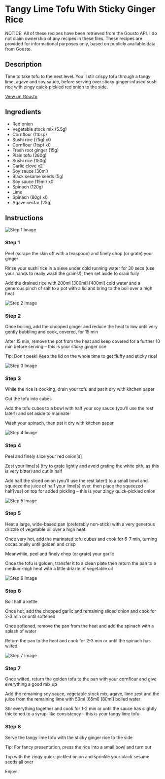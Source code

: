 # Tangy Lime Tofu With Sticky Ginger Rice

NOTICE: All of these recipes have been retrieved from the Gousto API. I do not claim ownership of any recipes in these files. These recipes are provided for informational purposes only, based on publicly available data from Gousto.

## Description

Time to take tofu to the next level. You'll stir crispy tofu through a tangy lime, agave and soy sauce, before serving over sticky ginger-infused sushi rice with zingy quick-pickled red onion to the side. 

[View on Gousto](https://www.gousto.co.uk/recipes/cookbook/tangy-lime-tofu-sticky-ginger-rice)

## Ingredients

- Red onion
- Vegetable stock mix (5.5g)
- Cornflour (1tbsp)
- Sushi rice (75g) x0
- Cornflour (1tsp) x0
- Fresh root ginger (15g)
- Plain tofu (280g)
- Sushi rice (150g)
- Garlic clove x2
- Soy sauce (30ml)
- Black sesame seeds (5g)
- Soy sauce (15ml) x0
- Spinach (120g)
- Lime
- Spinach (80g) x0
- Agave nectar (25g)

## Instructions

![Step 1 Image](https://production-media.gousto.co.uk/cms/recipe-step-image/Step-1-1623677932246-x200.jpg)

### Step 1

Peel (scrape the skin off with a teaspoon) and finely chop (or grate) your ginger

Rinse your sushi rice in a sieve under cold running water for 30 secs (use your hands to really wash the grains!), then set aside to drain fully

Add the drained rice with 200ml<span class="text-danger"> <span class="text-purple">[300ml] </span>[400ml] </span>cold water and a generous pinch of salt to a pot with a lid and bring to the boil over a high heat

![Step 2 Image](https://production-media.gousto.co.uk/cms/recipe-step-image/Step-2-1623677939514-x200.jpg)

### Step 2

Once boiling, add the chopped ginger and reduce the heat to low until very gently bubbling and cook, covered, for 15 min

After 15 min, remove the pot from the heat and keep covered for a further 10 min before serving – this is your sticky ginger rice

Tip: Don't peek! Keep the lid on the whole time to get fluffy and sticky rice!

![Step 3 Image](https://production-media.gousto.co.uk/cms/recipe-step-image/step-3-1623677945452-x200.jpg)

### Step 3

While the rice is cooking, drain your tofu and pat it dry with kitchen paper

Cut the tofu into cubes

Add the tofu cubes to a bowl with half your soy sauce (you'll use the rest later!) and set aside to marinate

Wash your spinach, then pat it dry with kitchen paper

![Step 4 Image](https://production-media.gousto.co.uk/cms/recipe-step-image/Step-4-1623677955619-x200.jpg)

### Step 4

Peel and finely slice your red onion[s]

Zest your lime[s] (try to grate lightly and avoid grating the white pith, as this is very bitter) and cut in half

Add half the sliced onion (you'll use the rest later!) to a small bowl and squeeze the juice of half your<span class="text-danger"> </span>lime[s] over, then place the squeezed half[ves] on top for added pickling – this is your zingy quick-pickled onion

![Step 5 Image](https://production-media.gousto.co.uk/cms/recipe-step-image/step-5-1623678011262-x200.jpg)

### Step 5

Heat a large, wide-based pan (preferably non-stick) with a very generous drizzle of vegetable oil over a high heat

Once very hot, add the marinated tofu cubes and cook for 6-7 min, turning occasionally until golden and crisp

Meanwhile, peel and finely chop (or grate) your garlic

Once the tofu is golden, transfer it to a clean plate then return the pan to a medium-high heat with a little drizzle of vegetable oil

![Step 6 Image](https://production-media.gousto.co.uk/cms/recipe-step-image/step-6-1623678022526-x200.jpg)

### Step 6

Boil half a kettle

Once hot, add the chopped garlic and remaining sliced onion and cook for 2-3 min or until softened

Once softened, remove the pan from the heat and add the spinach with a splash of water

Return the pan to the heat and cook for 2-3 min or until the spinach has wilted

![Step 7 Image](https://production-media.gousto.co.uk/cms/recipe-step-image/step-7-1623678036597-x200.jpg)

### Step 7

Once wilted, return the golden tofu to the pan with your cornflour and give everything a good mix up

Add the remaining soy sauce, vegetable stock mix, agave, lime zest and the juice from the remaining lime with 50ml <span class="text-purple">[65ml]</span> <span class="text-danger">[80ml]</span> boiled water

Stir everything together and cook for 1-2 min or until the sauce has slightly thickened to a syrup-like consistency – this is your tangy lime tofu

### Step 8

Serve the tangy lime tofu with the sticky ginger rice to the side

Tip: For fancy presentation, press the rice into a small bowl and turn out

Top with the zingy quick-pickled onion and sprinkle your black sesame seeds all over

Enjoy!

